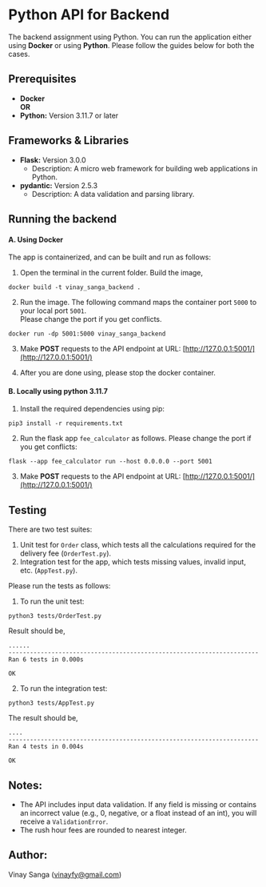 # Python API for Backend
The backend assignment using Python. You can run the application either using **Docker** or using **Python**. Please follow the guides below for both the cases.

## Prerequisites
- **Docker**\
**OR**
- **Python:** Version 3.11.7 or later

## Frameworks & Libraries
- **Flask:** Version 3.0.0
  - Description: A micro web framework for building web applications in Python.
- **pydantic:** Version 2.5.3
  - Description: A data validation and parsing library.

## Running the backend
#### A. Using Docker
The app is containerized, and can be built and run as follows:
1. Open the terminal in the current folder. Build the image,
```
docker build -t vinay_sanga_backend . 
```

2. Run the image. The following command maps the container port `5000` to your local port `5001`. \
Please change the port if you get conflicts.
```
docker run -dp 5001:5000 vinay_sanga_backend
```
3. Make **POST** requests to the API endpoint at URL: [http://127.0.0.1:5001/](http://127.0.0.1:5001/)

4. After you are done using, please stop the docker container.

#### B. Locally using python 3.11.7
1. Install the required dependencies using pip:
```
pip3 install -r requirements.txt
```

2. Run the flask app `fee_calculator` as follows. Please change the port if you get conflicts:
```
flask --app fee_calculator run --host 0.0.0.0 --port 5001
```

3. Make **POST** requests to the API endpoint at URL: [http://127.0.0.1:5001/](http://127.0.0.1:5001/)

## Testing
There are two test suites:
1. Unit test for `Order` class, which tests all the calculations required for the delivery fee (`OrderTest.py`).
2. Integration test for the app, which tests missing values, invalid input, etc. (`AppTest.py`).

Please run the tests as follows:
1. To run the unit test:
```
python3 tests/OrderTest.py
```
Result should be,
```
......
----------------------------------------------------------------------
Ran 6 tests in 0.000s

OK
```
2. To run the integration test:
```
python3 tests/AppTest.py
```
The result should be,
```
....
----------------------------------------------------------------------
Ran 4 tests in 0.004s

OK
```
## Notes:
- The API includes input data validation. If any field is missing or contains an incorrect value (e.g., 0, negative, or a float instead of an int), you will receive a `ValidationError`.
- The rush hour fees are rounded to nearest integer.

## Author:
Vinay Sanga (vinayfy@gmail.com)